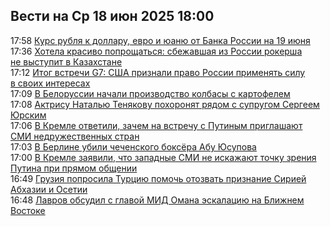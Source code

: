 <h2>Вести на Ср 18 июн 2025 18:00</h2><!--2025-06-18 17:58:00-->
<div class="rssn">
  <div><span class="smaller gray hspace">17:58</span> <a class="nodecor" href="https://eadaily.com/ru/news/2025/06/18/kurs-rublya-k-dollaru-evro-i-yuanyu-ot-banka-rossii-na-19-iyunya">Курс рубля к доллару, евро и юаню от Банка России на 19 июня</a></div>
</div>
<div class="rssn">
  <div><span class="smaller gray hspace">17:36</span> <a class="nodecor" href="https://eadaily.com/ru/news/2025/06/18/hotela-krasivo-poproshchatsya-sbezhavshaya-iz-rossii-rokersha-ne-vystupit-v-kazahstane">Хотела красиво попрощаться: сбежавшая из России рокерша не выступит в Казахстане</a></div>
</div>
<div class="rssn">
  <div><span class="smaller gray hspace">17:12</span> <a class="nodecor" href="https://eadaily.com/ru/news/2025/06/18/itog-vstrechi-g7-ssha-priznali-pravo-rossii-primenyat-silu-v-svoih-interesah">Итог встречи G7: США признали право России применять силу в своих интересах</a></div>
</div>
<div class="rssn">
  <div><span class="smaller gray hspace">17:09</span> <a class="nodecor" href="https://eadaily.com/ru/news/2025/06/18/v-belorussii-nachali-proizvodstvo-kolbasy-s-kartofelem">В Белоруссии начали производство колбасы с картофелем</a></div>
</div>
<div class="rssn">
  <div><span class="smaller gray hspace">17:08</span> <a class="nodecor" href="https://eadaily.com/ru/news/2025/06/18/aktrisu-natalyu-tenyakovu-pohoronyat-ryadom-s-suprugom-sergeem-yurskim">Актрису Наталью Тенякову похоронят рядом с супругом Сергеем Юрским</a></div>
</div>
<div class="rssn">
  <div><span class="smaller gray hspace">17:06</span> <a class="nodecor" href="https://eadaily.com/ru/news/2025/06/18/v-kremle-otvetili-zachem-na-vstrechu-s-putinym-priglashayut-smi-nedruzhestvennyh-stran">В Кремле ответили, зачем на встречу с Путиным приглашают СМИ недружественных стран</a></div>
</div>
<div class="rssn">
  <div><span class="smaller gray hspace">17:03</span> <a class="nodecor" href="https://eadaily.com/ru/news/2025/06/18/v-berline-ubili-chechenskogo-boksyora-abu-yusupova">В Берлине убили чеченского боксёра Абу Юсупова</a></div>
</div>
<div class="rssn">
  <div><span class="smaller gray hspace">17:00</span> <a class="nodecor" href="https://eadaily.com/ru/news/2025/06/18/v-kremle-zayavili-chto-zapadnye-smi-ne-iskazhayut-tochku-zreniya-putina-pri-pryamom-obshchenii">В Кремле заявили, что западные СМИ не искажают точку зрения Путина при прямом общении</a></div>
</div>
<div class="rssn">
  <div><span class="smaller gray hspace">16:49</span> <a class="nodecor" href="https://eadaily.com/ru/news/2025/06/18/gruziya-poprosila-turciyu-pomoch-otozvat-priznanie-siriey-abhazii-i-osetii">Грузия попросила Турцию помочь отозвать признание Сирией Абхазии и Осетии</a></div>
</div>
<div class="rssn">
  <div><span class="smaller gray hspace">16:48</span> <a class="nodecor" href="https://eadaily.com/ru/news/2025/06/18/lavrov-obsudil-s-glavoy-mid-omana-eskalaciyu-na-blizhnem-vostoke">Лавров обсудил с главой МИД Омана эскалацию на Ближнем Востоке</a></div>
</div>